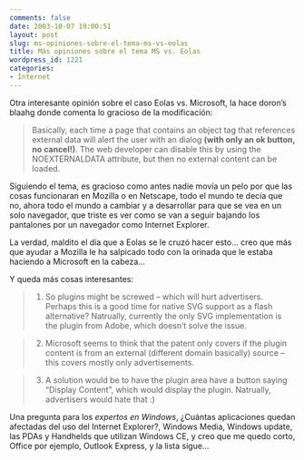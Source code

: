 ```yaml
---
comments: false
date: 2003-10-07 19:00:51
layout: post
slug: ms-opiniones-sobre-el-tema-ms-vs-eolas
title: Más opiniones sobre el tema MS vs. Eolas
wordpress_id: 1221
categories:
- Internet
---
```


Otra interesante opinión sobre el caso Eolas vs. Microsoft, la hace doron’s blaahg donde comenta lo gracioso de la modificación:





> Basically, each time a page that contains an object tag that references external data will alert the user with an dialog **(with only an ok button, no cancel!)**. The web developer can disable this by using the NOEXTERNALDATA attribute, but then no external content can be loaded.





Siguiendo el tema, es gracioso como antes nadie movía un pelo por que las cosas funcionaran en Mozilla o en Netscape, todo el mundo te decía que no, ahora todo el mundo a cambiar y a desarrollar para que se vea en un solo navegador, que triste es ver como se van a seguir bajando los pantalones por un navegador como Internet Explorer.





La verdad, maldito el día que a Eolas se le cruzó hacer esto… creo que más que ayudar a Mozilla le ha salpicado todo con la orinada que le estaba haciendo a Microsoft en la cabeza…





Y queda más cosas interesantes:





> 

>   1. So plugins might be screwed – which will hurt advertisers. Perhaps this is a good time for native SVG support as a flash alternative? Natrually, currently the only SVG implementation is the plugin from Adobe, which doesn’t solve the issue.
> 

>   2. Microsoft seems to think that the patent only covers if the plugin content is from an external (different domain basically) source – this covers mostly only advertisements.
> 

>   3. A solution would be to have the plugin area have a button saying “Display Content”, which would display the plugin. Natrually, advertisers would hate that :)
> 






Una pregunta para los _expertos en Windows_, ¿Cuántas aplicaciones quedan afectadas del uso del Internet Explorer?, Windows Media, Windows update, las PDAs y Handhelds que utilizan Windows CE, y creo que me quedo corto, Office por ejemplo, Outlook Express, y la lista sigue…




 
